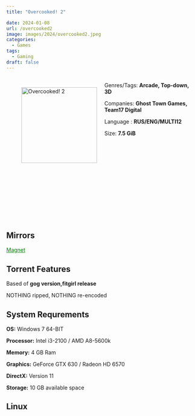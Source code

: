 ```yaml
---
title: "Overcooked! 2"

date: 2024-01-08
url: /overcooked2
image: images/2024/overcooked2.jpeg
categories:
  - Games
tags:
  - Gaming
draft: false
---
```

##
<figure style="float: left; margin-right: 20px;">
  <img src="/images/2024/overcooked2.jpeg" alt="Overcooked! 2" style="width: 200px;">
</figure>

Genres/Tags: **Arcade, Top-down, 3D**

Companies: **Ghost Town Games, Team17 Digital**

Language : **RUS/ENG/MULTI12**

Size: **7.5 GiB**
# ⠀
# ⠀
# ⠀

## Mirrors
<a href="magnet:?xt=urn:btih:JB6LFKNA2TT3SC3IMZPL332EYLI4IZ6D&dn=Overcooked!%202" style="color: green;">Magnet</a>

## Torrent Features
Based of **gog version,fitgirl release**

NOTHING ripped, NOTHING re-encoded

## System Requrements
**OS:** Windows 7 64-BIT

**Processor:** Intel i3-2100 / AMD A8-5600k

**Memory:** 4 GB Ram

**Graphics:** GeForce GTX 630 / Radeon HD 6570

**DirectX:** Version 11

**Storage:** 10 GB available space

## Linux

